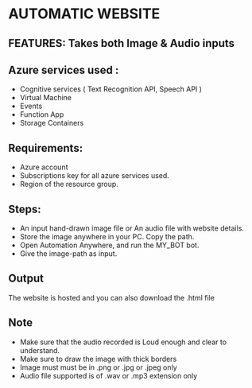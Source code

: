 # AUTOMATIC WEBSITE #

## FEATURES:  Takes both Image & Audio inputs ##

## Azure services used : ##
 * Cognitive services ( Text Recognition API, Speech API )
 * Virtual Machine
 * Events
 * Function App
 * Storage Containers
 
## Requirements:
  * Azure account
  * Subscriptions key for all azure services used.
  * Region of the resource group.
  
  
## Steps:
 * An input hand-drawn image file or An audio file with website details.
 * Store the image anywhere in your PC. Copy the path.
 * Open Automation Anywhere, and run the MY_BOT bot.
 * Give the image-path as input.
 
## Output
  The website is hosted and you can also download the .html file
  

## Note
  * Make sure that the audio recorded is Loud enough and clear to understand.
  * Make sure to draw the image with thick borders
  * Image must must be in  .png or .jpg or .jpeg only
  * Audio file supported is of .wav or .mp3 extension only
  
  
